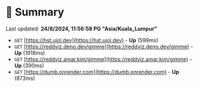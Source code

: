 # 📖 Summary
Last updated: **24/8/2024, 11:56:58 PG "Asia/Kuala_Lumpur"**

- `GET` [https://hst.ujol.dev](https://hst.ujol.dev) - **Up** (599ms)
- `GET` [https://reddviz.deno.dev/gimme](https://reddviz.deno.dev/gimme) - **Up** (1918ms)
- `GET` [https://reddviz.amar.kim/gimme](https://reddviz.amar.kim/gimme) - **Up** (390ms)
- `GET` [https://dumb.onrender.com](https://dumb.onrender.com) - **Up** (873ms)
